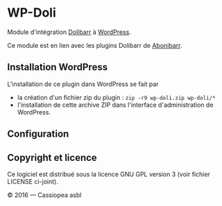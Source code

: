 WP-Doli
=======

Module d'intégration [Dolibarr][dolibarr] à [WordPress][wp].

Ce module est en lien avec les plugins Dolibarr de [Abonibarr][abonibarr].


Installation WordPress
----------------------
L'installation de ce plugin dans WordPress se fait par
- la création d'un fichier zip du plugin : `zip -r9 wp-doli.zip wp-doli/*`
- l'installation de cette archive ZIP dans l'interface d'administration de WordPress.


Configuration
-------------


Copyright et licence
--------------------

Ce logiciel est distribué sous la licence GNU GPL version 3 (voir fichier LICENSE ci-joint).

© 2016 — Cassiopea asbl

[dolibarr]: https://github.com/Dolibarr/dolibarr
[wp]: https://wordpress.org/
[abonibarr]: https://github.com/tonin/abonibarr
